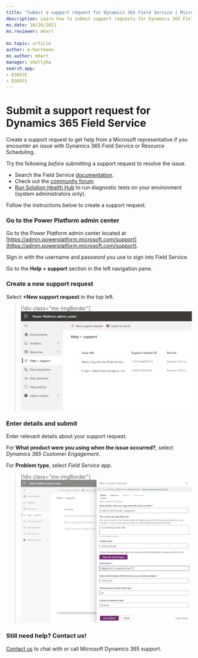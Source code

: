 ```yaml
---
title: "Submit a support request for Dynamics 365 Field Service | MicrosoftDocs"
description: Learn how to submit support requests for Dynamics 365 Field Service
ms.date: 10/26/2021
ms.reviewer: mhart

ms.topic: article
author: m-hartmann
ms.author: mhart
manager: shellyha
search.app:
- D365CE
- D365FS
---
```


# Submit a support request for Dynamics 365 Field Service

Create a support request to get help from a Microsoft representative if you encounter an issue with Dynamics 365 Field Service or Resource Scheduling.

Try the following _before_ submitting a support request to resolve the issue.

- Search the Field Service [documentation](https://aka.ms/fs).
- Check out the [community forum](https://community.dynamics.com/365/fieldservice).
- [Run Solution Health Hub](troubleshoot-field-service-solution-health.md) to run diagnostic tests on your environment (system administrators only).

Follow the instructions below to create a support request.

### Go to the Power Platform admin center

Go to the Power Platform admin center located at [https://admin.powerplatform.microsoft.com/support](https://admin.powerplatform.microsoft.com/support).

Sign in with the username and password you use to sign into Field Service.

Go to the **Help + support** section in the left navigation pane.

### Create a new support request

Select **+New support request** in the top left.

> [!div class="mx-imgBorder"]
> ![Power Platform admin center, showing the help and support page.](./media/get-help-new-ticket.png)

### Enter details and submit

Enter relevant details about your support request.

For **What product were you using when the issue occurred?**, select *Dynamics 365 Customer Engagement*.

For **Problem type**, select *Field Service app*.

> [!div class="mx-imgBorder"]
> ![Power Platform admin center support request.](./media/get-help-submit-ticket.png)

### Still need help? Contact us!

[Contact us](https://dynamics.microsoft.com/contact-us/) to chat with or call Microsoft Dynamics 365 support.
